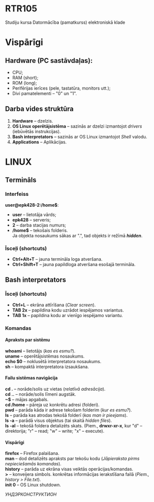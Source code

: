 # RTR105
Studiju kursa Datormācība (pamatkurss) elektroniskā klade  
# Vispārīgi
## Hardware (PC sastāvdaļas):
- CPU;  
- RAM (short);  
- ROM (long);  
- Perifērijas ierīces (pele, tastatūra, monitors utt.);
- Divi pamatelementi – "0" un "1".  

## Darba vides struktūra
1. **Hardware** – dzelzis.  
2. **OS Linux operētājsistēma** – sazinās ar dzelzi izmantojot *drivers* (iebūvētās instrukcijas).  
3. **Bash interpretators** – sazinās ar OS Linux izmantojot *Shell* valodu.  
4. **Applications** – Aplikācijas. 

# LINUX
## Termināls
### Interfeiss  
**user@epk428-2:/home$**:
- **user** – lietotāja vārds;  
- **epk428** – serveris;  
- **2** – darba stacijas numurs;  
- **/home$** – tekošais folderis.  
Ja objekta nosaukums sākas ar ".", tad objekts ir režīmā ***hidden***.

### Īsceļi (shortcuts)
- **Ctrl+Alt+T** – jauna termināla loga atveršana.  
- **Ctrl+Shift+T** – jauna papildloga atveršana esošajā termināla.  

## Bash interpretators
### Īsceļi (shortcuts)
- **Ctrl+L** – ekrāna attīrīšana (*Clear screen*).  
- **TAB 2x** – papildina kodu uzrādot iespējamos variantus.  
- **TAB 1x** – papildina kodu ar vienīgo iespējamo variantu.  
### Komandas
#### Apraksts par sistēmu
**whoami** – lietotājs (*kas es esmu?*).  
**uname** – operētājsistēmas nosaukums.  
**echo $0** – noklusētā interpretatora nosaukums.  
**sh** – kompaktā interpretatora izsaukšana.  
#### Failu sistēmas navigācija
**cd .** – norāde/solis uz vietas (*relatīvā adresācija*).  
**cd ..** – norāde/solis līmeni augstāk.  
**~$** – mājas apgabals.  
**cd /home** – pāreja uz konkrētu adresi (folderi).  
**pwd** – parāda kāda ir adrese tekošam folderim (*kur es esmu?*).  
**ls** – parāda kas atrodas tekošā folderī (*kas man ir pieejams*).  
**ls -a** – parādā visus objektus (tai skaitā *hidden files*).  
**ls -al** – tekošā foldera detalizēts skats. (Piem., **drwxr-xr-x**, kur "d" – direktorija; "r" – read; "w" – write; "x" – execute).  
#### Vispārīgi
**firefox** – Firefox palaišana.  
**man** – dod detalizēts apraksts par tekošu kodu (*Jāpieraksta pirms nepieciešamās komandas*).  
**history** – parāda uz ekrāna visas veiktās operācijas/komandas.  
**>** – konveijera simbols. konkrētas informācijas ierakstīšana failā (*Piem., history > File.txt*).  
**init 0** – OS Linux shutdown.  

*УНДЭРКОНСТРУКТИОН*  
